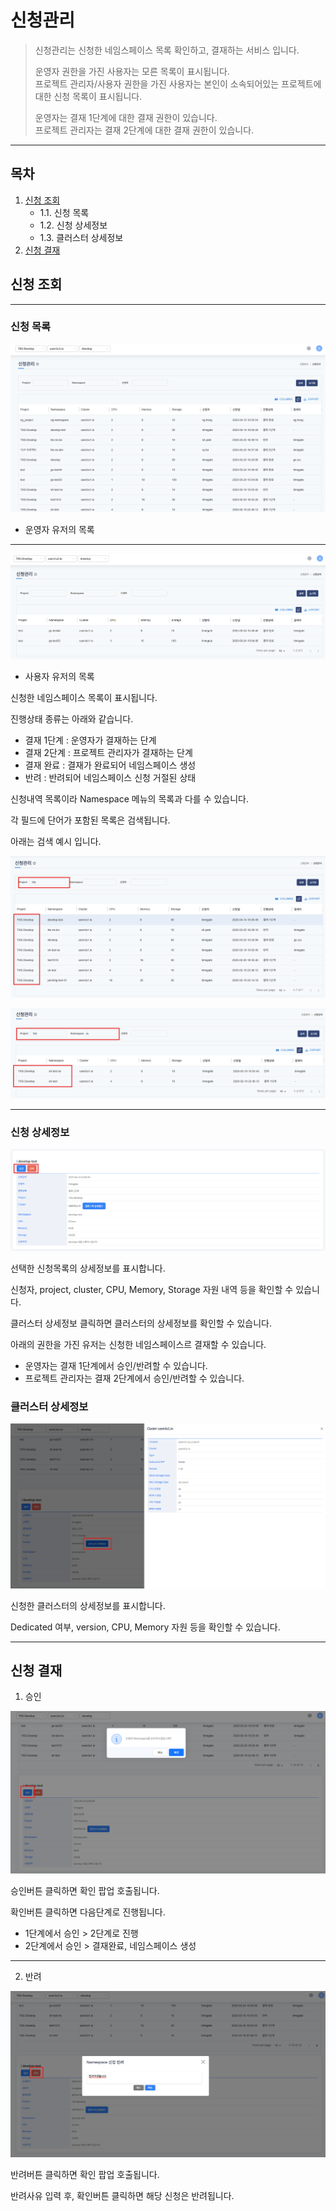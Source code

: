 # 신청관리

> 신청관리는 신청한 네임스페이스 목록 확인하고, 결재하는 서비스 입니다.
> 
> 운영자 권한을 가진 사용자는 모른 목록이 표시됩니다. <br/>
> 프로젝트 관리자/사용자 권한을 가진 사용자는 본인이 소속되어있는 프로젝트에 대한 신청 목록이 표시됩니다.
> 
> 운영자는 결재 1단계에 대한 결재 권한이 있습니다. <br/>
> 프로젝트 관리자는 결재 2단계에 대한 결재 권한이 있습니다.

---
## **목차**
1. [신청 조회](#신청-조회)
   - 1.1. 신청 목록
   - 1.2. 신청 상세정보
   - 1.3. 클러스터 상세정보
2. [신청 결재](#신청-결재)

## 신청 조회

---
### 신청 목록

![approvalList](img/approvalList.png)

* 운영자 유저의 목록

---

![approvalList_ex](img/approvalList_ex.png)

* 사용자 유저의 목록

신청한 네임스페이스 목록이 표시됩니다.

진행상태 종류는 아래와 같습니다.
   * 결재 1단계 : 운영자가 결재하는 단계
   * 결재 2단계 : 프로젝트 관리자가 결재하는 단계
   * 결재 완료 : 결재가 완료되어 네임스페이스 생성
   * 반려 : 반려되어 네임스페이스 신청 거절된 상태

신청내역 목록이라 Namespace 메뉴의 목록과 다를 수 있습니다.

각 필드에 단어가 포함된 목록은 검색됩니다.

아래는 검색 예시 입니다.

![list_search_1](img/list_search_1.png)

![list_search_2](img/list_search_2.png)

---
### 신청 상세정보

![detail](img/detail.png)

선택한 신청목록의 상세정보를 표시합니다.

신청자, project, cluster, CPU, Memory, Storage 자원 내역 등을 확인할 수 있습니다.

클러스터 상세정보 클릭하면 클러스터의 상세정보를 확인할 수 있습니다.

아래의 권한을 가진 유저는 신청한 네임스페이스르 결재할 수 있습니다.
* 운영자는 결재 1단계에서 승인/반려할 수 있습니다.
* 프로젝트 관리자는 결재 2단계에서 승인/반려할 수 있습니다.

### 클러스터 상세정보

![detail](img/detail_cluster.png)

신청한 클러스터의 상세정보를 표시합니다.

Dedicated 여부, version, CPU, Memory 자원 등을 확인할 수 있습니다.

---
## 신청 결재
1. 승인

![approval_approve](img/approval_approve.png)

승인버튼 클릭하면 확인 팝업 호출됩니다.

확인버튼 클릭하면 다음단계로 진행됩니다.
* 1단계에서 승인 > 2단계로 진행
* 2단계에서 승인 > 결재완료, 네임스페이스 생성

---
2. 반려

![approval_reject](img/approval_reject.png)

반려버튼 클릭하면 확인 팝업 호출됩니다. 

반려사유 입력 후, 확인버튼 클릭하면 해당 신청은 반려됩니다.